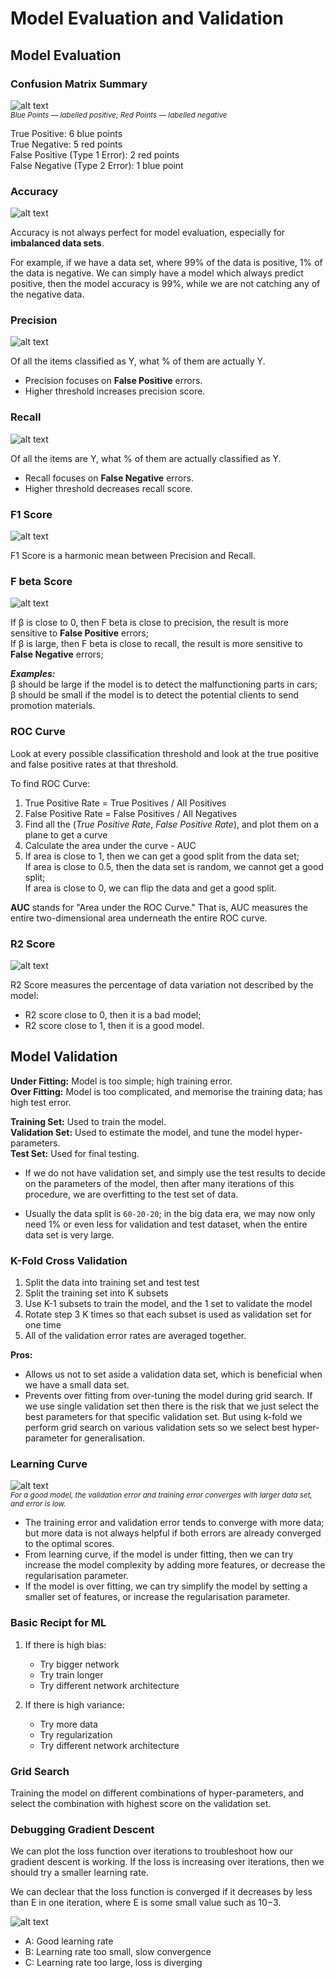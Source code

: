# Model Evaluation and Validation

## Model Evaluation
### Confusion Matrix Summary
![alt text](confusion_matrix.png) <br />
<small>*Blue Points — labelled positive; Red Points — labelled negative*</small>

True Positive: 6 blue points <br />
True Negative: 5 red points <br />
False Positive (Type 1 Error): 2 red points <br />
False Negative (Type 2 Error): 1 blue point <br />


### Accuracy
![alt text](eqn_accuracy.png)

Accuracy is not always perfect for model evaluation, especially for **imbalanced data sets**.

For example, if we have a data set, where 99% of the data is positive, 1% of the data is negative. We can simply have a model which always predict positive, then the model accuracy is 99%, while we are not catching any of the negative data.

### Precision
![alt text](eqn_precision.png)

Of all the items classified as Y, what % of them are actually Y.
* Precision focuses on **False Positive** errors.
* Higher threshold increases precision score.

### Recall
![alt text](eqn_recall.png)

Of all the items are Y, what % of them are actually classified as Y.
* Recall focuses on **False Negative** errors.
* Higher threshold decreases recall score.

### F1 Score
![alt text](eqn_f1_score.png)

F1 Score is a harmonic mean between Precision and Recall.

### F beta Score
![alt text](eqn_f_beta__score.png)

If &#946; is close to 0, then F beta is close to precision, the result is more sensitive to **False Positive** errors; <br />
If &#946; is large, then F beta is close to recall, the result is more sensitive to **False Negative** errors;

_**Examples:**_ <br />
&#946; should be large if the model is to detect the malfunctioning parts in cars; <br />
&#946; should be small if the model is to detect the potential clients to send promotion materials. <br />

### ROC Curve
Look at every possible classification threshold and look at the true positive and false positive rates at that threshold.

To find ROC Curve:
1. True Positive Rate = True Positives / All Positives <br />
2. False Positive Rate = False Positives / All Negatives <br />
3. Find all the (_True Positive Rate_, _False Positive Rate_), and plot them on a plane to get a curve <br />
4. Calculate the area under the curve - AUC <br />
5. If area is close to 1, then we can get a good split from the data   set; <br />
   If area is close to 0.5, then the data set is random, we cannot get a good split; <br />
   If area is close to 0, we can flip the data and get a good split. <br />

**AUC** stands for "Area under the ROC Curve." That is, AUC measures the entire two-dimensional area underneath the entire ROC curve.

### R2 Score
![alt text](eqn_r2.png)

R2 Score measures the percentage of data variation not described by the model:
* R2 score close to 0, then it is a bad model; <br />
* R2 score close to 1, then it is a good model. <br />

## Model Validation
**Under Fitting:** Model is too simple; high training error. <br />
**Over Fitting:** Model is too complicated, and memorise the training data; has high test error.

**Training Set:** Used to train the model. <br />
**Validation Set:** Used to estimate the model, and tune the model hyper-parameters. <br />
**Test Set:** Used for final testing. <br />
* If we do not have validation set, and simply use the test results to decide on the parameters of the model, then after many iterations of this procedure, we are overfitting to the test set of data.

* Usually the data split is `60-20-20`; in the big data era, we may now only need 1% or even less for validation and test dataset, when the entire data set is very large.

### K-Fold Cross Validation
1. Split the data into training set and test test
2. Split the training set into K subsets
3. Use K-1 subsets to train the model, and the 1 set to validate the model
4. Rotate step 3 K times so that each subset is used as validation set for one time
5. All of the validation error rates are averaged together.

**Pros:** <br />
* Allows us not to set aside a validation data set, which is beneficial when we have a small data set. <br />
* Prevents over fitting from over-tuning the model during grid search. If we use single validation set then there is the risk that we just select the best parameters for that specific validation set. But using k-fold we perform grid search on various validation sets so we select best hyper-parameter for generalisation.

### Learning Curve
![alt text](learning_curve.png) <br />
<small>*For a good model, the validation error and training error converges with larger data set, and error is low.*</small>

* The training error and validation error tends to converge with more data; but more data is not always helpful if both errors are already converged to the optimal scores. <br />
* From learning curve, if the model is under fitting, then we can try increase the model complexity by adding more features, or decrease the regularisation parameter. <br />
* If the model is over fitting, we can try simplify the model by setting a smaller set of features, or increase the regularisation parameter.

### Basic Recipt for ML
1. If there is high bias:
    - Try bigger network
    - Try train longer
    - Try different network architecture

2. If there is high variance:
    - Try more data
    - Try regularization
    - Try different network architecture

### Grid Search
Training the model on different combinations of hyper-parameters, and select the combination with highest score on the validation set.

### Debugging Gradient Descent
We can plot the loss function over iterations to troubleshoot how our gradient descent is working. If the loss is increasing over iterations, then we should try a smaller learning rate.

We can declear that the loss function is converged if it decreases by less than E in one iteration, where E is some small value such as 10−3.

![alt text](learning_rate.png) <br />

- A: Good learning rate
- B: Learning rate too small, slow convergence
- C: Learning rate too large, loss is diverging